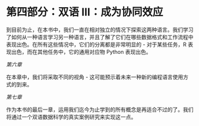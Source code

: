 # 第四部分：双语 III：成为协同效应

到目前为止，在本书中，我们一直在相对独立的情况下探索这两种语言。我们学习了如何从一种语言学习另一种语言，并且了解了它们在哪些数据格式和工作流程中表现出色。在所有这些情况中，它们的分离都是非常明显的 - 对于某些任务，R 表现出色，而在其他任务中，它的通用对应物 Python 表现出色。

*第六章*

在本章中，我们将采取不同的视角 - 这可能预示着未来一种新的编程语言使用方式的到来。

*第七章*

作为本书的最后一章，运用我们迄今为止学到的所有概念是再适合不过的了。我们将通过一个双语数据科学的真实案例研究来实现这一点。
